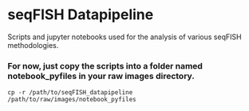 # seqFISH Datapipeline
Scripts and jupyter notebooks used for the analysis of various seqFISH methodologies.

### For now, just copy the scripts into a folder named notebook_pyfiles in your raw images directory. 
```
cp -r /path/to/seqFISH_datapipeline /path/to/raw/images/notebook_pyfiles
```

